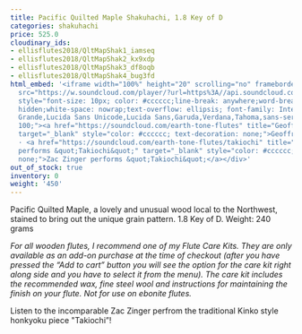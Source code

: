 ```yaml
---
title: Pacific Quilted Maple Shakuhachi, 1.8 Key of D
categories: shakuhachi
price: 525.0
cloudinary_ids:
- ellisflutes2018/QltMapShak1_iamseq
- ellisflutes2018/QltMapShak2_kx9xdp
- ellisflutes2018/QltMapShak3_df8oqb
- ellisflutes2018/QltMapShak4_bug3fd
html_embed: '<iframe width="100%" height="20" scrolling="no" frameborder="no" allow="autoplay"
  src="https://w.soundcloud.com/player/?url=https%3A//api.soundcloud.com/tracks/879684958&color=%23ff5500&inverse=false&auto_play=false&show_user=true"></iframe><div
  style="font-size: 10px; color: #cccccc;line-break: anywhere;word-break: normal;overflow:
  hidden;white-space: nowrap;text-overflow: ellipsis; font-family: Interstate,Lucida
  Grande,Lucida Sans Unicode,Lucida Sans,Garuda,Verdana,Tahoma,sans-serif;font-weight:
  100;"><a href="https://soundcloud.com/earth-tone-flutes" title="Geoffrey Ellis Flutes"
  target="_blank" style="color: #cccccc; text-decoration: none;">Geoffrey Ellis Flutes</a>
  · <a href="https://soundcloud.com/earth-tone-flutes/takiochi" title="Zac Zinger
  performs &quot;Takiochi&quot;" target="_blank" style="color: #cccccc; text-decoration:
  none;">Zac Zinger performs &quot;Takiochi&quot;</a></div>'
out_of_stock: true
inventory: 0
weight: '450'
---
```


Pacific Quilted Maple, a lovely and unusual wood local to the Northwest, stained to bring out the unique grain pattern.  1.8 Key of D.  Weight: 240 grams

*For all wooden flutes, I recommend one of my Flute Care Kits.  They are only available as an add-on purchase at the time of checkout (after you have pressed the “Add to cart” button you will see the option for the care kit right along side and you have to select it from the menu). The care kit includes the recommended wax, fine steel wool and instructions for maintaining the finish on your flute.  Not for use on ebonite flutes.*

Listen to the incomparable Zac Zinger perfrom the traditional Kinko style honkyoku piece "Takiochi”!